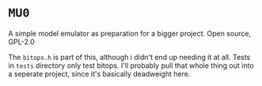# `MU0`

A simple model emulator as preparation for a bigger project.
Open source, GPL-2.0

The `bitops.h` is part of this, although i didn't end up needing it at all. Tests in `tests` directory only test bitops. I'll probably pull that whole thing out into a seperate project, since it's basically deadweight here.
